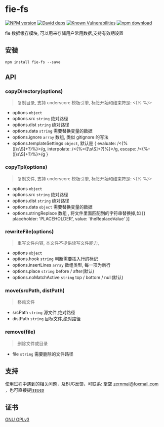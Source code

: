 # fie-fs

[![NPM version][npm-image]][npm-url]
[![David deps][david-image]][david-url]
[![Known Vulnerabilities][snyk-image]][snyk-url]
[![npm download][download-image]][download-url]

[npm-image]: https://img.shields.io/npm/v/fie-fs.svg?style=flat-square
[npm-url]: https://npmjs.org/package/fie-fs
[david-image]: https://img.shields.io/david/cnpm/npminstall.svg?style=flat-square
[david-url]: https://david-dm.org/fieteam/fie-fs
[snyk-image]: https://snyk.io/test/npm/fie-fs/badge.svg?style=flat-square
[snyk-url]: https://snyk.io/test/npm/fie-fs
[download-image]: https://img.shields.io/npm/dm/fie-fs.svg?style=flat-square
[download-url]: https://npmjs.org/package/fie-fs

fie 数据缓存模块, 可以用来存储用户常用数据,支持有效期设置

## 安装

```
npm install fie-fs --save
```

## API

### copyDirectory(options)

> 复制目录, 支持 underscore 模板引擎, 标签开始和结束符是: <{% %}>
- options `object` 
- options.src `string` 绝对路径
- options.dist `string` 绝对路径
- options.data `string` 需要替换变量的数据
- options.ignore `array` 数组, 类似 gitignore 的写法
- options.templateSettings `object`, 默认是 { evaluate: /<{%([\s\S]+?)%}>/g,
                                             interpolate: /<{%=([\s\S]+?)%}>/g,
                                             escape: /<{%-([\s\S]+?)%}>/g
                                            }

### copyTpl(options)

> 复制文件, 支持 underscore 模板引擎, 标签开始和结束符是: <{% %}>
- options `object`
- options.src `string` 绝对路径
- options.dist `string` 绝对路径
- options.data `object` 需要替换变量的数据
- options.stringReplace 数组 , 将文件里面匹配到的字符串替换掉,如
	[{ placeholder: 'PLACEHOLDER', value: 'theReplaceValue' }]


### rewriteFile(options)
> 重写文件内容, 本文件不提供读写文件能力,
- options `object`
- options.hook `string` 判断需要插入行的标记
- options.insertLines `array` 数组类型, 每一项为新行
- options.place `string`  before / after(默认)
- options.noMatchActive `string` top / bottom / null(默认)


### move(srcPath, distPath)

> 移动文件
- srcPath `string` 源文件,绝对路径
- distPath `string` 目标文件,绝对路径

### remove(file)

> 删除文件或目录
- file `string` 需要删除的文件路径



## 支持

使用过程中遇到的相关问题，及BUG反馈，可联系: 擎空 <zernmal@foxmail.com> ，也可直接提[issues](https://github.com/fieteam/fie/issues/new)

## 证书

[GNU GPLv3](LICENSE)
